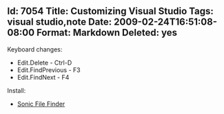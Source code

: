 Id: 7054
Title: Customizing Visual Studio
Tags: visual studio,note
Date: 2009-02-24T16:51:08-08:00
Format: Markdown
Deleted: yes
--------------
Keyboard changes:

-   Edit.Delete - Ctrl-D
-   Edit.FindPrevious - F3
-   Edit.FindNext - F4

Install:

-   [Sonic File
    Finder](http://www.jens-schaller.de/sonictools/sonicfilefinder/index.htm)

